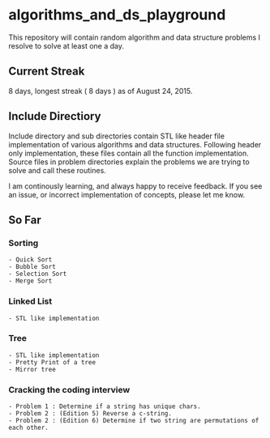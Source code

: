 # algorithms_and_ds_playground
This repository will contain random algorithm and data structure problems I resolve to solve at least one a day.

## Current Streak
8 days, longest streak ( 8 days ) as of August 24, 2015.

## Include Directiory
Include directory and sub directories contain STL like header file implementation of various algorithms and data structures. Following header only implementation,
these files contain all the function implementation. Source files in problem directories explain the problems we are trying to solve and call these routines.

I am continously learning, and always happy to receive feedback. If you see an issue, or incorrect implementation of concepts,
please let me know.

## So Far

### Sorting
    - Quick Sort
    - Bubble Sort
    - Selection Sort
    - Merge Sort
### Linked List
    - STL like implementation
### Tree
    - STL like implementation
    - Pretty Print of a tree
    - Mirror tree
### Cracking the coding interview
    - Problem 1 : Determine if a string has unique chars.
    - Problem 2 : (Edition 5) Reverse a c-string.
    - Problem 2 : (Edition 6) Determine if two string are permutations of each other.
